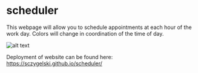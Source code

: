 # scheduler

This webpage will allow you to schedule appointments at each hour of the work day. Colors will change in coordination of the time of day.

![alt text](assets/screenshot.png)

Deployment of website can be found here:
https://sczygelski.github.io/scheduler/
